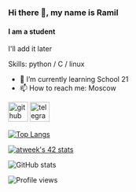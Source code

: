 ### Hi there 👋, my name is Ramil
#### I am a student
I'll add it later

Skills: python / С / linux

- 🌱 I’m currently learning School 21 
- 📫 How to reach me: Moscow 


[<img src='https://cdn.jsdelivr.net/npm/simple-icons@3.0.1/icons/github.svg' alt='github' height='40'>](https://github.com/atweek)  [<img src='https://cdn.jsdelivr.net/npm/simple-icons@3.0.1/icons/telegram.svg' alt='telegram' height='40'>](https://t.me/RamilSul)  

[![Top Langs](https://github-readme-stats.vercel.app/api/top-langs/?username=atweek)](https://github.com/anuraghazra/github-readme-stats)

[![atweek's 42 stats](https://badge42.herokuapp.com/api/stats/atweek)](https://github.com/JaeSeoKim/badge42)

![GitHub stats](https://github-readme-stats.vercel.app/api?username=atweek&show_icons=true)

![Profile views](https://gpvc.arturio.dev/atweek)  

